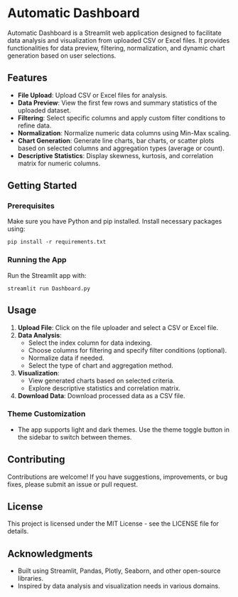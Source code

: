 # Automatic Dashboard

Automatic Dashboard is a Streamlit web application designed to facilitate data analysis and visualization from uploaded CSV or Excel files. It provides functionalities for data preview, filtering, normalization, and dynamic chart generation based on user selections.

## Features

- **File Upload**: Upload CSV or Excel files for analysis.
- **Data Preview**: View the first few rows and summary statistics of the uploaded dataset.
- **Filtering**: Select specific columns and apply custom filter conditions to refine data.
- **Normalization**: Normalize numeric data columns using Min-Max scaling.
- **Chart Generation**: Generate line charts, bar charts, or scatter plots based on selected columns and aggregation types (average or count).
- **Descriptive Statistics**: Display skewness, kurtosis, and correlation matrix for numeric columns.

## Getting Started

### Prerequisites

Make sure you have Python and pip installed. Install necessary packages using:

    pip install -r requirements.txt
### Running the App

Run the Streamlit app with:

    streamlit run Dashboard.py

## Usage

1. **Upload File**: Click on the file uploader and select a CSV or Excel file.
2. **Data Analysis**:
   - Select the index column for data indexing.
   - Choose columns for filtering and specify filter conditions (optional).
   - Normalize data if needed.
   - Select the type of chart and aggregation method.
3. **Visualization**:
   - View generated charts based on selected criteria.
   - Explore descriptive statistics and correlation matrix.
4. **Download Data**: Download processed data as a CSV file.

### Theme Customization

- The app supports light and dark themes. Use the theme toggle button in the sidebar to switch between themes.

## Contributing

Contributions are welcome! If you have suggestions, improvements, or bug fixes, please submit an issue or pull request.

## License

This project is licensed under the MIT License - see the LICENSE file for details.

## Acknowledgments

- Built using Streamlit, Pandas, Plotly, Seaborn, and other open-source libraries.
- Inspired by data analysis and visualization needs in various domains.
